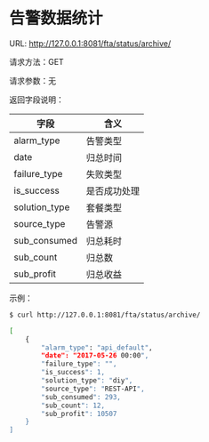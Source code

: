 # 告警数据统计

URL: http://127.0.0.1:8081/fta/status/archive/

请求方法：GET

请求参数：无

返回字段说明：

| **字段**      | **含义**     |
|---------------|--------------|
| alarm_type    | 告警类型     |
| date          | 归总时间     |
| failure_type  | 失败类型     |
| is_success    | 是否成功处理 |
| solution_type | 套餐类型     |
| source_type   | 告警源       |
| sub_consumed  | 归总耗时     |
| sub_count     | 归总数       |
| sub_profit    | 归总收益     |

示例：
```bash
$ curl http://127.0.0.1:8081/fta/status/archive/

[
    {
        "alarm_type": "api_default",
        "date": "2017-05-26 00:00",
        "failure_type": "",
        "is_success": 1,
        "solution_type": "diy",
        "source_type": "REST-API",
        "sub_consumed": 293,
        "sub_count": 12,
        "sub_profit": 10507
    }
]
```

